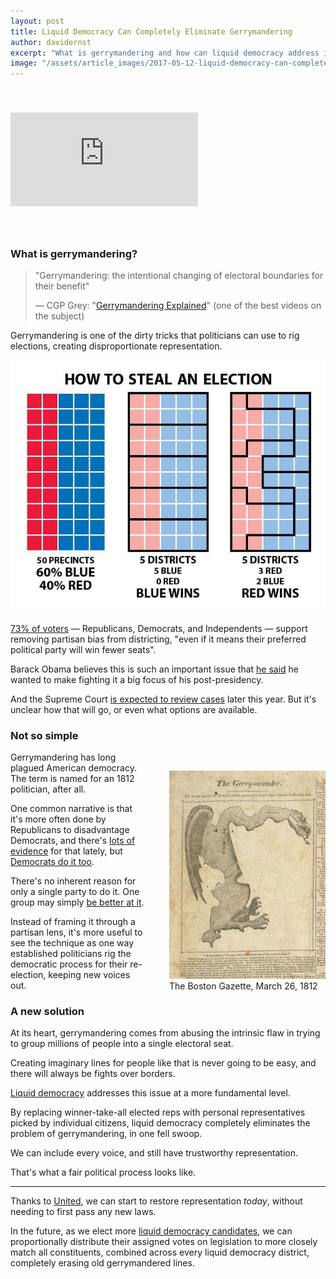 ```yaml
---
layout: post
title: Liquid Democracy Can Completely Eliminate Gerrymandering
author: davidernst
excerpt: "What is gerrymandering and how can liquid democracy address it?"
image: "/assets/article_images/2017-05-12-liquid-democracy-can-completely-eliminate-gerrymandering/twitter_large.png"
---
```


<iframe src="https://www.youtube.com/embed/Mky11UJb9AY" frameborder="0" allowfullscreen style="margin: 40px auto"></iframe>

<br />

### What is gerrymandering?

> "Gerrymandering: the intentional changing of electoral boundaries for their benefit"
>
> — CGP Grey: "[Gerrymandering Explained](https://www.youtube.com/watch?v=Mky11UJb9AY)" (one of the best videos on the subject)

Gerrymandering is one of the dirty tricks that politicians can use to rig elections, creating disproportionate representation.

<img src="/assets/article_images/2017-05-12-liquid-democracy-can-completely-eliminate-gerrymandering/gerrymandering-graphic.jpg" style="">

[73% of voters](http://www.campaignlegalcenter.org/news/press-releases/supermajority-americans-want-supreme-court-limit-partisan-gerrymandering) — Republicans, Democrats, and Independents — support removing partisan bias from districting, "even if it means their preferred political party will win fewer seats".

Barack Obama believes this is such an important issue that [he said](http://www.politico.com/story/2016/10/obama-holder-redistricting-gerrymandering-229868) he wanted to make fighting it a big focus of his post-presidency.

And the Supreme Court [is expected to review cases](https://www.nytimes.com/2017/04/21/us/democrats-gerrymander-supreme-court.html) later this year. But it's unclear how that will go, or even what options are available.

### Not so simple

<style>
@media (max-width: 493px) {
  .center-when-small {
    float: none !important;
    margin: 30px auto 10px !important;
  }
}
</style>

<figure class="image center-when-small" style="float: right; margin: 30px 0 10px 40px;">
  <img src="/assets/article_images/2017-05-12-liquid-democracy-can-completely-eliminate-gerrymandering/original-gerrymandering-photo.jpeg" style="width: 250px;margin-top: 0px;">
  <figcaption>The Boston Gazette, March 26, 1812</figcaption>
</figure>

Gerrymandering has long plagued American democracy. The term is named for an 1812 politician, after all.

One common narrative is that it's more often done by Republicans to disadvantage Democrats, and there's [lots of evidence](/assets/article_images/2017-05-12-liquid-democracy-can-completely-eliminate-gerrymandering/gop-gerrymandering.png)  for that lately, but [Democrats do it too](https://en.wikipedia.org/wiki/Maryland%27s_3rd_congressional_district).

There's no inherent reason for only a single party to do it. One group may simply [be better at it](http://nymag.com/daily/intelligencer/2016/04/gops-house-seats-are-safe-heres-why.html).

Instead of framing it through a partisan lens, it's more useful to see the technique as one way established politicians rig the democratic process for their re-election, keeping new voices out.

### A new solution

At its heart, gerrymandering comes from abusing the intrinsic flaw in trying to group millions of people into a single electoral seat.

Creating imaginary lines for people like that is never going to be easy, and there will always be fights over borders.

[Liquid democracy](/2016/09/21/what-is-liquid-democracy/) addresses this issue at a more fundamental level.

By replacing winner-take-all elected reps with personal representatives picked by individual citizens, liquid democracy completely eliminates the problem of gerrymandering, in one fell swoop.

We can include every voice, and still have trustworthy representation.

That's what a fair political process looks like.

-----

Thanks to [United](/2017/11/06/announcing-united-vote/), we can start to restore representation *today*, without needing to first pass any new laws.

In the future, as we elect more [liquid democracy candidates](/2017/07/04/running-liquid-democracy-candidates/), we can proportionally distribute their assigned votes on legislation to more closely match all constituents, combined across every liquid democracy district, completely erasing old gerrymandered lines.
